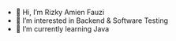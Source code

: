 - 👋 Hi, I’m Rizky Amien Fauzi
- 👀 I’m interested in Backend & Software Testing
- 🌱 I’m currently learning Java
<!---
rizkyamienf/rizkyamienf is a ✨ special ✨ repository because its `README.md` (this file) appears on your GitHub profile.
You can click the Preview link to take a look at your changes.
--->

